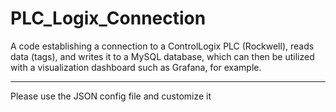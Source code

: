 # PLC_Logix_Connection
A code establishing a connection to a ControlLogix PLC (Rockwell), reads data (tags), and writes it to a MySQL database, which can then be utilized with a visualization dashboard such as Grafana, for example.


----------------------------------------------------------------------------------------------------------------------------------
Please use the JSON config file and customize it
